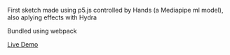 First sketch made using p5.js controlled by Hands (a Mediapipe ml model), also aplying effects with Hydra

Bundled using webpack

<a href="https://fl-martin.github.io/p5.js-Hydra-Mediapipe-Hands">Live Demo</a>
